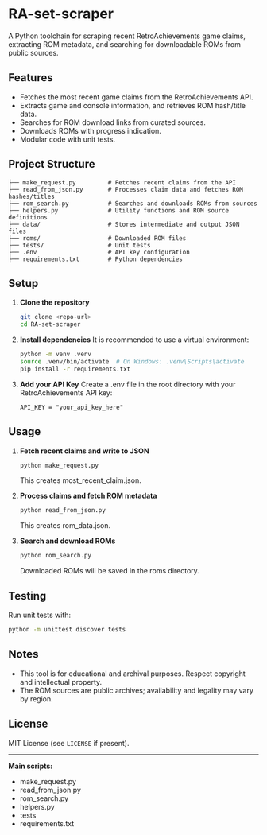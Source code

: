 # RA-set-scraper

A Python toolchain for scraping recent RetroAchievements game claims, extracting ROM metadata, and searching for downloadable ROMs from public sources.

## Features

- Fetches the most recent game claims from the RetroAchievements API.
- Extracts game and console information, and retrieves ROM hash/title data.
- Searches for ROM download links from curated sources.
- Downloads ROMs with progress indication.
- Modular code with unit tests.

## Project Structure

```
├── make_request.py         # Fetches recent claims from the API
├── read_from_json.py       # Processes claim data and fetches ROM hashes/titles
├── rom_search.py           # Searches and downloads ROMs from sources
├── helpers.py              # Utility functions and ROM source definitions
├── data/                   # Stores intermediate and output JSON files
├── roms/                   # Downloaded ROM files
├── tests/                  # Unit tests
├── .env                    # API key configuration
├── requirements.txt        # Python dependencies
```

## Setup

1. **Clone the repository**
   ```sh
   git clone <repo-url>
   cd RA-set-scraper
   ```

2. **Install dependencies**
   It is recommended to use a virtual environment:
   ```sh
   python -m venv .venv
   source .venv/bin/activate  # On Windows: .venv\Scripts\activate
   pip install -r requirements.txt
   ```

3. **Add your API Key**
   Create a .env file in the root directory with your RetroAchievements API key:
   ```
   API_KEY = "your_api_key_here"
   ```

## Usage

1. **Fetch recent claims and write to JSON**
   ```sh
   python make_request.py
   ```
   This creates most_recent_claim.json.

2. **Process claims and fetch ROM metadata**
   ```sh
   python read_from_json.py
   ```
   This creates rom_data.json.

3. **Search and download ROMs**
   ```sh
   python rom_search.py
   ```
   Downloaded ROMs will be saved in the roms directory.

## Testing

Run unit tests with:
```sh
python -m unittest discover tests
```

## Notes

- This tool is for educational and archival purposes. Respect copyright and intellectual property.
- The ROM sources are public archives; availability and legality may vary by region.

## License

MIT License (see `LICENSE` if present).

---

**Main scripts:**  
- make_request.py  
- read_from_json.py  
- rom_search.py  
- helpers.py  
- tests  
- requirements.txt